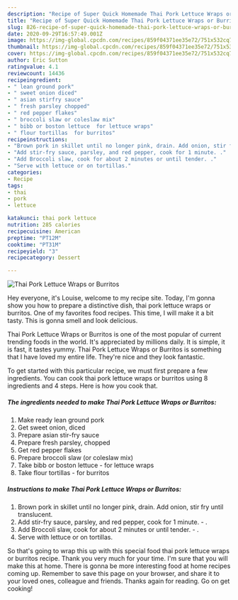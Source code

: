 ```yaml
---
description: "Recipe of Super Quick Homemade Thai Pork Lettuce Wraps or Burritos"
title: "Recipe of Super Quick Homemade Thai Pork Lettuce Wraps or Burritos"
slug: 826-recipe-of-super-quick-homemade-thai-pork-lettuce-wraps-or-burritos
date: 2020-09-29T16:57:49.001Z
image: https://img-global.cpcdn.com/recipes/859f04371ee35e72/751x532cq70/thai-pork-lettuce-wraps-or-burritos-recipe-main-photo.jpg
thumbnail: https://img-global.cpcdn.com/recipes/859f04371ee35e72/751x532cq70/thai-pork-lettuce-wraps-or-burritos-recipe-main-photo.jpg
cover: https://img-global.cpcdn.com/recipes/859f04371ee35e72/751x532cq70/thai-pork-lettuce-wraps-or-burritos-recipe-main-photo.jpg
author: Eric Sutton
ratingvalue: 4.1
reviewcount: 14436
recipeingredient:
- " lean ground pork"
- " sweet onion diced"
- " asian stirfry sauce"
- " fresh parsley chopped"
- " red pepper flakes"
- " broccoli slaw or coleslaw mix"
- " bibb or boston lettuce  for lettuce wraps"
- " flour tortillas  for burritos"
recipeinstructions:
- "Brown pork in skillet until no longer pink, drain. Add onion, stir fry until translucent."
- "Add stir-fry sauce, parsley, and red pepper, cook for 1 minute. ."
- "Add Broccoli slaw, cook for about 2 minutes or until tender. ."
- "Serve with lettuce or on tortillas."
categories:
- Recipe
tags:
- thai
- pork
- lettuce

katakunci: thai pork lettuce 
nutrition: 285 calories
recipecuisine: American
preptime: "PT12M"
cooktime: "PT31M"
recipeyield: "3"
recipecategory: Dessert

---
```



![Thai Pork Lettuce Wraps or Burritos](https://img-global.cpcdn.com/recipes/859f04371ee35e72/751x532cq70/thai-pork-lettuce-wraps-or-burritos-recipe-main-photo.jpg)

Hey everyone, it's Louise, welcome to my recipe site. Today, I'm gonna show you how to prepare a distinctive dish, thai pork lettuce wraps or burritos. One of my favorites food recipes. This time, I will make it a bit tasty. This is gonna smell and look delicious.



Thai Pork Lettuce Wraps or Burritos is one of the most popular of current trending foods in the world. It's appreciated by millions daily. It is simple, it is fast, it tastes yummy. Thai Pork Lettuce Wraps or Burritos is something that I have loved my entire life. They're nice and they look fantastic.


To get started with this particular recipe, we must first prepare a few ingredients. You can cook thai pork lettuce wraps or burritos using 8 ingredients and 4 steps. Here is how you cook that.

<!--inarticleads1-->

##### The ingredients needed to make Thai Pork Lettuce Wraps or Burritos:

1. Make ready  lean ground pork
1. Get  sweet onion, diced
1. Prepare  asian stir-fry sauce
1. Prepare  fresh parsley, chopped
1. Get  red pepper flakes
1. Prepare  broccoli slaw (or coleslaw mix)
1. Take  bibb or boston lettuce - for lettuce wraps
1. Take  flour tortillas - for burritos




<!--inarticleads2-->

##### Instructions to make Thai Pork Lettuce Wraps or Burritos:

1. Brown pork in skillet until no longer pink, drain. Add onion, stir fry until translucent.
1. Add stir-fry sauce, parsley, and red pepper, cook for 1 minute. - .
1. Add Broccoli slaw, cook for about 2 minutes or until tender. - .
1. Serve with lettuce or on tortillas.




So that's going to wrap this up with this special food thai pork lettuce wraps or burritos recipe. Thank you very much for your time. I'm sure that you will make this at home. There is gonna be more interesting food at home recipes coming up. Remember to save this page on your browser, and share it to your loved ones, colleague and friends. Thanks again for reading. Go on get cooking!
